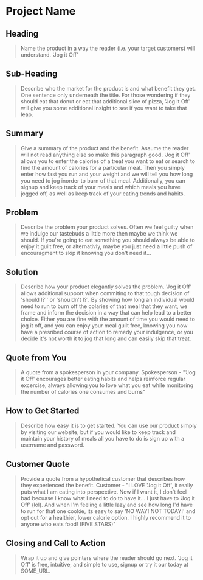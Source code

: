 # Project Name #

<!--
> This material was originally posted [here](http://www.quora.com/What-is-Amazons-approach-to-product-development-and-product-management). It is reproduced here for posterities sake.

There is an approach called "working backwards" that is widely used at Amazon. They work backwards from the customer, rather than starting with an idea for a product and trying to bolt customers onto it. While working backwards can be applied to any specific product decision, using this approach is especially important when developing new products or features.

For new initiatives a product manager typically starts by writing an internal press release announcing the finished product. The target audience for the press release is the new/updated product's customers, which can be retail customers or internal users of a tool or technology. Internal press releases are centered around the customer problem, how current solutions (internal or external) fail, and how the new product will blow away existing solutions.

If the benefits listed don't sound very interesting or exciting to customers, then perhaps they're not (and shouldn't be built). Instead, the product manager should keep iterating on the press release until they've come up with benefits that actually sound like benefits. Iterating on a press release is a lot less expensive than iterating on the product itself (and quicker!).

If the press release is more than a page and a half, it is probably too long. Keep it simple. 3-4 sentences for most paragraphs. Cut out the fat. Don't make it into a spec. You can accompany the press release with a FAQ that answers all of the other business or execution questions so the press release can stay focused on what the customer gets. My rule of thumb is that if the press release is hard to write, then the product is probably going to suck. Keep working at it until the outline for each paragraph flows.

Oh, and I also like to write press-releases in what I call "Oprah-speak" for mainstream consumer products. Imagine you're sitting on Oprah's couch and have just explained the product to her, and then you listen as she explains it to her audience. That's "Oprah-speak", not "Geek-speak".

Once the project moves into development, the press release can be used as a touchstone; a guiding light. The product team can ask themselves, "Are we building what is in the press release?" If they find they're spending time building things that aren't in the press release (overbuilding), they need to ask themselves why. This keeps product development focused on achieving the customer benefits and not building extraneous stuff that takes longer to build, takes resources to maintain, and doesn't provide real customer benefit (at least not enough to warrant inclusion in the press release).
 -->

## Heading ##
  > Name the product in a way the reader (i.e. your target customers) will understand.
  'Jog it Off'

## Sub-Heading ##
  > Describe who the market for the product is and what benefit they get. One sentence only underneath the title.
  For those wondering if they should eat that donut or eat that additional slice of pizza, 'Jog it Off' will give you some additional insight to see if you want to take that leap.

## Summary ##
  > Give a summary of the product and the benefit. Assume the reader will not read anything else so make this paragraph good.
  'Jog it Off' allows you to enter the calories of a treat you want to eat or search to find the amount of calories for a particular meal. Then you simply enter how fast you run and your weight and we will tell you how long you need to jog inorder to burn of that meal. Additionally, you can signup and keep track of your meals and which meals you have jogged off, as well as keep track of your eating trends and habits.
## Problem ##
  > Describe the problem your product solves.
  Often we feel guilty when we indulge our tastebuds a little more then maybe we think we should. If you're going to eat something you should always be able to enjoy it guilt free, or alternativly, maybe you just need a little push of encouragment to skip it knowing you don't need it...
## Solution ##
  > Describe how your product elegantly solves the problem.
  'Jog it Off' allows additional support when commiting to that tough decision of 'should I?'' or 'shouldn't I?'. By showing how long an individual would need to run to burn off the colaries of that meal that they want, we frame and inform the decision in a way that can help lead to a better choice. Either you are fine with the amount of time you would need to jog it off, and you can enjoy your meal guilt free, knowing you now have a presribed course of action to remedy your indulgence, or you decide it's not worth it to jog that long and can easily skip that treat.
## Quote from You ##
  > A quote from a spokesperson in your company.
  Spokesperson - "'Jog it Off' encourages better eating habits and helps reinforce regular excercise, always allowing you to love what you eat while monitoring the number of calories one consumes and burns"
## How to Get Started ##
  > Describe how easy it is to get started.
  You can use our product simply by visiting our website, but if you would like to keep track and maintain your history of meals all you have to do is sign up with a username and password.
## Customer Quote ##
  > Provide a quote from a hypothetical customer that describes how they experienced the benefit.
  Customer - "I LOVE 'Jog it Off', it really puts what I am eating into perspective. Now if I want it, I don't feel bad becuase I know what I need to do to have it... I just have to 'Jog it Off' (lol). And when I'm feeling a little lazy and see how long I'd have to run for that one cookie, its easy to say 'NO WAY! NOT TODAY!' and opt out for a healthier, lower calorie option. I highly recommend it to anyone who eats food! (FIVE STARS)"
## Closing and Call to Action ##
  > Wrap it up and give pointers where the reader should go next.
  'Jog it Off' is free, intuitive, and simple to use, signup or try it our today at SOME_URL.
